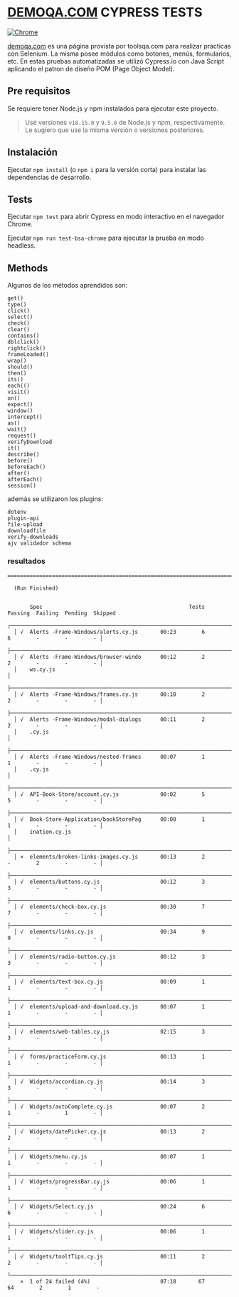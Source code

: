# [DEMOQA.COM](https://demoqa.com) CYPRESS TESTS

[![Chrome](https://github.com/dj-luis198/DemoQA-Cypress/actions/workflows/main.yml/badge.svg)](https://github.com/dj-luis198/DemoQA-Cypress/actions/workflows/main.yml)

[demoqa.com](https://demoqa.com) es una página provista por toolsqa.com para realizar practicas con Selenium. La misma posee módulos como botones, menús, formularios, etc. En estas pruebas automatizadas se utilizó Cypress.io con Java Script aplicando el patron de diseño POM (Page Object Model).

## Pre requisitos
Se requiere tener Node.js y npm instalados para ejecutar este proyecto.
> Usé versiones `v18.15.0` y `9.5.0` de Node.js y npm, respectivamente. Le sugiero que use la misma versión o versiones posteriores.

## Instalación
Ejecutar `npm install` (o `npm i` para la versión corta) para instalar las dependencias de desarrollo.

## Tests

Ejecutar `npm test` para abrir Cypress en modo interactivo en el navegador Chrome.

Ejecutar `npm run test-bsa-chrome` para ejecutar la prueba en modo headless.

## Methods
Algunos de los métodos aprendidos son:
```
get()
type()
click()
select()
check()
clear()
contains()
dblclick()
rightclick()
frameLoaded()
wrap()
should()
then()
its()
each(()
visit()
on()
expect()
window()
intercept()
as()
wait()
request()
verifyDownload
it()
describe()
before()
beforeEach()
after()
afterEach()
session()
```
además se utilizaron los plugins:

```
dotenv
plugin-api
file-upload
downloadfile
verify-downloads
ajv validador schema

```
### resultados

```
====================================================================================================

  (Run Finished)


       Spec                                              Tests  Passing  Failing  Pending  Skipped  
  ┌────────────────────────────────────────────────────────────────────────────────────────────────┐
  │ √  Alerts -Frame-Windows/alerts.cy.js       00:23        6        6        -        -        - │
  ├────────────────────────────────────────────────────────────────────────────────────────────────┤
  │ √  Alerts -Frame-Windows/browser-windo      00:12        2        2        -        -        - │
  │    ws.cy.js                                                                                    │
  ├────────────────────────────────────────────────────────────────────────────────────────────────┤
  │ √  Alerts -Frame-Windows/frames.cy.js       00:10        2        2        -        -        - │
  ├────────────────────────────────────────────────────────────────────────────────────────────────┤
  │ √  Alerts -Frame-Windows/modal-dialogs      00:11        2        2        -        -        - │
  │    .cy.js                                                                                      │
  ├────────────────────────────────────────────────────────────────────────────────────────────────┤
  │ √  Alerts -Frame-Windows/nested-frames      00:07        1        1        -        -        - │
  │    .cy.js                                                                                      │
  ├────────────────────────────────────────────────────────────────────────────────────────────────┤
  │ √  API-Book-Store/account.cy.js             00:02        5        5        -        -        - │
  ├────────────────────────────────────────────────────────────────────────────────────────────────┤
  │ √  Book-Store-Application/bookStorePag      00:08        1        1        -        -        - │
  │    ination.cy.js                                                                               │
  ├────────────────────────────────────────────────────────────────────────────────────────────────┤
  │ ×  elements/broken-links-images.cy.js       00:13        2        -        2        -        - │
  ├────────────────────────────────────────────────────────────────────────────────────────────────┤
  │ √  elements/buttons.cy.js                   00:12        3        3        -        -        - │
  ├────────────────────────────────────────────────────────────────────────────────────────────────┤
  │ √  elements/check-box.cy.js                 00:30        7        7        -        -        - │
  ├────────────────────────────────────────────────────────────────────────────────────────────────┤
  │ √  elements/links.cy.js                     00:34        9        9        -        -        - │
  ├────────────────────────────────────────────────────────────────────────────────────────────────┤
  │ √  elements/radio-button.cy.js              00:12        3        3        -        -        - │
  ├────────────────────────────────────────────────────────────────────────────────────────────────┤
  │ √  elements/text-box.cy.js                  00:09        1        1        -        -        - │
  ├────────────────────────────────────────────────────────────────────────────────────────────────┤
  │ √  elements/upload-and-download.cy.js       00:07        1        1        -        -        - │
  ├────────────────────────────────────────────────────────────────────────────────────────────────┤
  │ √  elements/web-tables.cy.js                02:15        3        3        -        -        - │
  ├────────────────────────────────────────────────────────────────────────────────────────────────┤
  │ √  forms/practiceForm.cy.js                 00:13        1        1        -        -        - │
  ├────────────────────────────────────────────────────────────────────────────────────────────────┤
  │ √  Widgets/accordian.cy.js                  00:14        3        3        -        -        - │
  ├────────────────────────────────────────────────────────────────────────────────────────────────┤
  │ √  Widgets/autoComplete.cy.js               00:07        2        1        -        1        - │
  ├────────────────────────────────────────────────────────────────────────────────────────────────┤
  │ √  Widgets/datePicker.cy.js                 00:13        2        2        -        -        - │
  ├────────────────────────────────────────────────────────────────────────────────────────────────┤
  │ √  Widgets/menu.cy.js                       00:07        1        1        -        -        - │
  ├────────────────────────────────────────────────────────────────────────────────────────────────┤
  │ √  Widgets/progressBar.cy.js                00:06        1        1        -        -        - │
  ├────────────────────────────────────────────────────────────────────────────────────────────────┤
  │ √  Widgets/Select.cy.js                     00:24        6        6        -        -        - │
  ├────────────────────────────────────────────────────────────────────────────────────────────────┤
  │ √  Widgets/slider.cy.js                     00:06        1        1        -        -        - │
  ├────────────────────────────────────────────────────────────────────────────────────────────────┤
  │ √  Widgets/tooltTips.cy.js                  00:11        2        2        -        -        - │
  └────────────────────────────────────────────────────────────────────────────────────────────────┘
    ×  1 of 24 failed (4%)                      07:18       67       64        2        1        -
